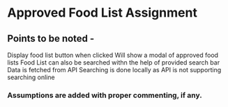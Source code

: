 # Approved Food List Assignment

## Points to be noted - 

Display food list button when clicked
Will show a modal of approved food lists
Food List can also be searched withn the help of provided search bar
Data is fetched from API
Searching is done locally as API is not supporting searching online

### Assumptions are added with proper commenting, if any.